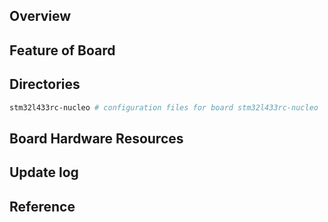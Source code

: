 ## Overview

## Feature of Board

## Directories

```sh
stm32l433rc-nucleo # configuration files for board stm32l433rc-nucleo
```

## Board Hardware Resources

## Update log

## Reference

